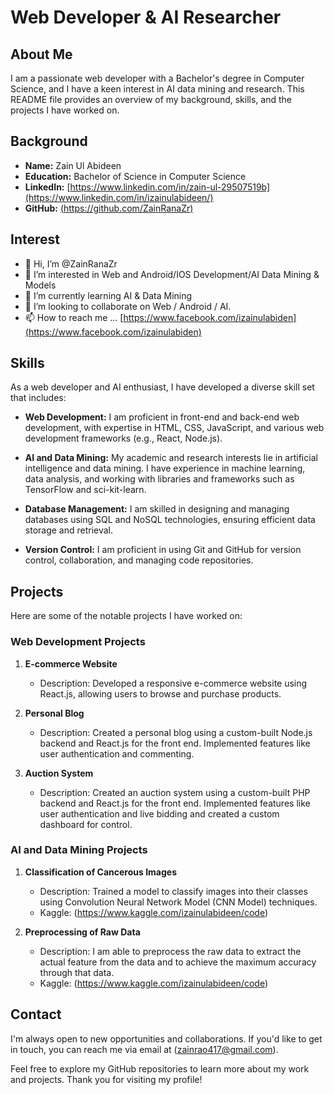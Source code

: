 <!---
- 👋 Hi, I’m @ZainRanaZr
- 👀 I’m interested in Web and Android/IOS Development
- 🌱 I’m currently learning IOS Develoment
- 💞️ I’m looking to collaborate on Web / IOS / Android.
- 📫 How to reach me ... [https://www.facebook.com/izainulabiden](https://www.facebook.com/izainulabiden)

ZainRanaZr/ZainRanaZr is a ✨ special ✨ repository because its `README.md` (this file) appears on your GitHub profile.
You can click the Preview link to take a look at your changes.
--->

# Web Developer & AI Researcher

## About Me
I am a passionate web developer with a Bachelor's degree in Computer Science, and I have a keen interest in AI data mining and research. This README file provides an overview of my background, skills, and the projects I have worked on.

## Background

- **Name:** Zain Ul Abideen
- **Education:** Bachelor of Science in Computer Science
- **LinkedIn:** [https://www.linkedin.com/in/zain-ul-29507519b](https://www.linkedin.com/in/izainulabideen/)
- **GitHub:** [(https://github.com/ZainRanaZr)](https://github.com/izainulabideen)

## Interest

- 👋 Hi, I’m @ZainRanaZr
- 👀 I’m interested in Web and Android/IOS Development/AI Data Mining & Models
- 🌱 I’m currently learning AI & Data Mining
- 💞️ I’m looking to collaborate on Web / Android / AI.
- 📫 How to reach me ... [https://www.facebook.com/izainulabiden](https://www.facebook.com/izainulabiden)
  
## Skills

As a web developer and AI enthusiast, I have developed a diverse skill set that includes:

- **Web Development:** I am proficient in front-end and back-end web development, with expertise in HTML, CSS, JavaScript, and various web development frameworks (e.g., React, Node.js).

- **AI and Data Mining:** My academic and research interests lie in artificial intelligence and data mining. I have experience in machine learning, data analysis, and working with libraries and frameworks such as TensorFlow and sci-kit-learn.

- **Database Management:** I am skilled in designing and managing databases using SQL and NoSQL technologies, ensuring efficient data storage and retrieval.

- **Version Control:** I am proficient in using Git and GitHub for version control, collaboration, and managing code repositories.

## Projects

Here are some of the notable projects I have worked on:

### Web Development Projects

1. **E-commerce Website**
   - Description: Developed a responsive e-commerce website using React.js, allowing users to browse and purchase products.

2. **Personal Blog**
   - Description: Created a personal blog using a custom-built Node.js backend and React.js for the front end. Implemented features like user authentication and commenting.

3. **Auction System**
   - Description: Created an auction system using a custom-built PHP backend and React.js for the front end. Implemented features like user authentication and live bidding and created a custom dashboard for control.

### AI and Data Mining Projects

1. **Classification of Cancerous Images**
   - Description: Trained a model to classify images into their classes using Convolution Neural Network Model (CNN Model) techniques.
   - Kaggle: (https://www.kaggle.com/izainulabideen/code)

2. **Preprocessing of Raw Data**
   - Description: I am able to preprocess the raw data to extract the actual feature from the data and to achieve the maximum accuracy through that data.
   - Kaggle: (https://www.kaggle.com/izainulabideen/code)

## Contact

I'm always open to new opportunities and collaborations. If you'd like to get in touch, you can reach me via email at (zainrao417@gmail.com).

Feel free to explore my GitHub repositories to learn more about my work and projects. Thank you for visiting my profile!

